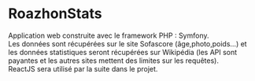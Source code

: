 # RoazhonStats
Application web construite avec le framework PHP : Symfony. <br>
Les données sont récupérées sur le site Sofascore (âge,photo,poids...) et les données statistiques seront récupérées sur Wikipédia (les API sont payantes et les autres sites mettent des limites sur les requêtes). <br>
ReactJS sera utilisé par la suite dans le projet. <br>
